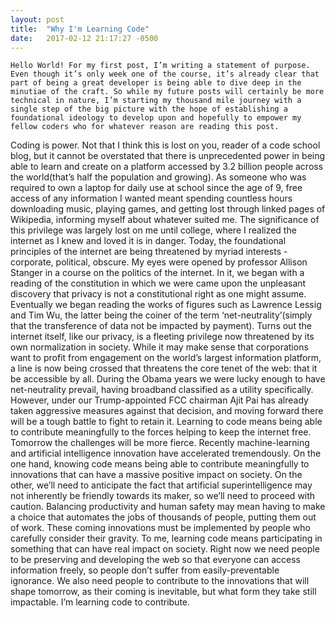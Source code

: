 ```yaml
---
layout: post
title:  "Why I'm Learning Code"
date:   2017-02-12 21:17:27 -0500
---
```



    Hello World! For my first post, I’m writing a statement of purpose. Even though it’s only week one of the course, it’s already clear that part of being a great developer is being able to dive deep in the minutiae of the craft. So while my future posts will certainly be more technical in nature, I’m starting my thousand mile journey with a single step of the big picture with the hope of establishing a foundational ideology to develop upon and hopefully to empower my fellow coders who for whatever reason are reading this post. 
Coding is power. Not that I think this is lost on you, reader of a code school blog, but it cannot be overstated that there is unprecedented power in being able to learn and create on a platform accessed by 3.2 billion people across the world(that’s half the population and growing).  As someone who was required to own a laptop for daily use at school since the age of 9, free access of any information I wanted meant spending countless hours downloading music, playing games, and getting lost through linked pages of Wikipedia, informing myself about whatever suited me. The significance of this privilege was largely lost on me until college, where I realized the internet as I knew and loved it is in danger. 
    Today, the foundational principles of the internet are being threatened by myriad interests - corporate, political, obscure. My eyes were opened by professor Allison Stanger in a course on the politics of the internet. In it, we began with a reading of the constitution in which we were came upon the unpleasant discovery that privacy is not a constitutional right as one might assume. Eventually we began reading the works of figures such as Lawrence Lessig and Tim Wu, the latter being the coiner of the term ‘net-neutrality’(simply that the transference of data not be impacted by payment). Turns out the internet itself, like our privacy, is a fleeting privilege now threatened by its own normalization in society. While it may make sense that corporations want to profit from engagement on the world’s largest information platform, a line is now being crossed that threatens the core tenet of the web: that it be accessible by all. During the Obama years we were lucky enough to have net-neutrality prevail, having broadband classified as a utility specifically. However, under our Trump-appointed FCC chairman Ajit Pai has already taken aggressive measures against that decision, and moving forward there will be a tough battle to fight to retain it. Learning to code means being able to contribute meaningfully to the forces helping to keep the internet free.
    Tomorrow the challenges will be more fierce. Recently machine-learning and artificial intelligence innovation have accelerated tremendously. On the one hand, knowing code means being able to contribute meaningfully to innovations that can have a massive positive impact on society. On the other, we’ll need to anticipate the fact that artificial superintelligence may not inherently be friendly towards its maker, so we’ll need to proceed with caution. Balancing productivity and human safety may mean having to make a choice that automates the jobs of thousands of people, putting them out of work. These coming innovations must be implemented by people who carefully consider their gravity.
    To me, learning code means participating in something that can have real impact on society. Right now we need people to be preserving and developing the web so that everyone can access information freely, so people don’t suffer from easily-preventable ignorance. We also need people to contribute to the innovations that will shape tomorrow, as their coming is inevitable, but what form they take still impactable. I’m learning code to contribute. 
